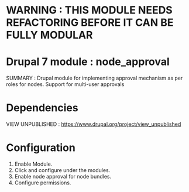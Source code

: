 # WARNING : THIS MODULE NEEDS REFACTORING BEFORE IT CAN BE FULLY MODULAR

# Drupal 7 module : node_approval
SUMMARY : Drupal module for implementing approval mechanism as per roles for nodes. Support for multi-user approvals

# Dependencies

VIEW UNPUBLISHED : https://www.drupal.org/project/view_unpublished

# Configuration

1. Enable Module.
2. Click and configure under the modules.
3. Enable node approval for node bundles.
4. Configure permissions.

